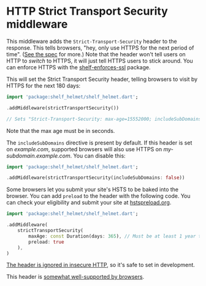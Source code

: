 # HTTP Strict Transport Security middleware

This middleware adds the `Strict-Transport-Security` header to the response. This tells browsers, "hey, only use HTTPS for the next period of time". ([See the spec](https://tools.ietf.org/html/rfc6797) for more.) Note that the header won't tell users on HTTP to _switch_ to HTTPS, it will just tell HTTPS users to stick around. You can enforce HTTPS with the [shelf-enforces-ssl](https://pub.dev/packages/shelf_enforces_ssl) package.

This will set the Strict Transport Security header, telling browsers to visit by HTTPS for the next 180 days:

```dart
import 'package:shelf_helmet/shelf_helmet.dart';

.addMiddleware(strictTransportSecurity())

// Sets "Strict-Transport-Security: max-age=15552000; includeSubDomains"
```

Note that the max age must be in seconds.

The `includeSubDomains` directive is present by default. If this header is set on _example.com_, supported browsers will also use HTTPS on _my-subdomain.example.com_. You can disable this:

```dart
import 'package:shelf_helmet/shelf_helmet.dart';

.addMiddleware(strictTransportSecurity(includeSubDomains: false))
```

Some browsers let you submit your site's HSTS to be baked into the browser. You can add `preload` to the header with the following code. You can check your eligibility and submit your site at [hstspreload.org](https://hstspreload.org/).

```dart
import 'package:shelf_helmet/shelf_helmet.dart';

.addMiddleware(
    strictTransportSecurity(
        maxAge: const Duration(days: 365), // Must be at least 1 year to be approved
        preload: true
    ),
)
```

[The header is ignored in insecure HTTP](https://tools.ietf.org/html/rfc6797#section-8.1), so it's safe to set in development.

This header is [somewhat well-supported by browsers](https://caniuse.com/#feat=stricttransportsecurity).
